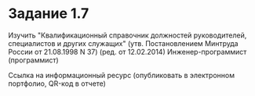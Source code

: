# Задание 1.7

Изучить "Квалификационный справочник должностей руководителей, специалистов и других служащих" (утв. Постановлением Минтруда России от 21.08.1998 N 37) (ред. от 12.02.2014)
Инженер-программист (программист)

Ссылка на информационный ресурс
(опубликовать в электронном портфолио, QR-код в отчете)

